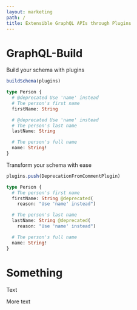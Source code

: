 ```yaml
---
layout: marketing
path: /
title: Extensible GraphQL APIs through Plugins
---
```


<div class='header'><div class='container'>

GraphQL-Build
=============

<div class='row'>
<div class='col-6'>

Build your schema with plugins  
```js
buildSchema(plugins)
```

```graphql
type Person {
  # @deprecated Use 'name' instead
  # The person's first name
  firstName: String

  # @deprecated Use 'name' instead
  # The person's last name
  lastName: String

  # The person's full name
  name: String!
}
```

</div><!-- /col-6 -->
<div class='col-6'>

Transform your schema with ease  
```js
plugins.push(DeprecationFromCommentPlugin)
```

```graphql
type Person {
  # The person's first name
  firstName: String @deprecated(
    reason: "Use 'name' instead")

  # The person's last name
  lastName: String @deprecated(
    reason: "Use 'name' instead")

  # The person's full name
  name: String!
}
```

</div><!-- /col-6 -->
</div><!-- /row -->

</div></div><!-- /container --><!-- /header -->

<div class='container'>
<div class='row'>
<div class='col-12'>

<h1>Something</h1>
<p class='lead'>Text</p>

More text


</div><!-- /col-12 -->
</div><!-- /row -->
</div><!-- /container -->
